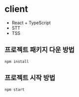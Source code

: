 # client

-   React + TypeScript
-   STT
-   TSS

## 프로젝트 패키지 다운 방법

```
npm install
```

## 프로젝트 시작 방법

```
npm start
```
